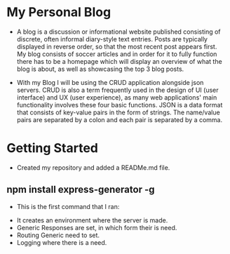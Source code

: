 # My Personal Blog
- A blog is a discussion or informational website published consisting of discrete, often informal diary-style text entries. Posts are         typically displayed in reverse order, so that the most recent post appears first. My blog consists of soccer articles and in order for it    to fully function there has to be a homepage which will display an overview of what the blog is about, as well as showcasing the top 3       blog posts.

- With my Blog I will be using the CRUD application alongside json servers. CRUD is also a term frequently used in the design of UI (user      interface) and UX (user experience), as many web applications' main functionality involves these four basic functions. JSON is a data        format that consists of key-value pairs in the form of strings. The name/value pairs are separated by a colon and each pair is separated     by a comma.

# Getting Started
- Created my repository and added a READMe.md file.

## npm install express-generator -g
* This is the first command that I ran:

- It creates an environment where the server is made.
- Generic Responses are set, in which form their is need.
- Routing Generic need to set.
- Logging where there is a need.